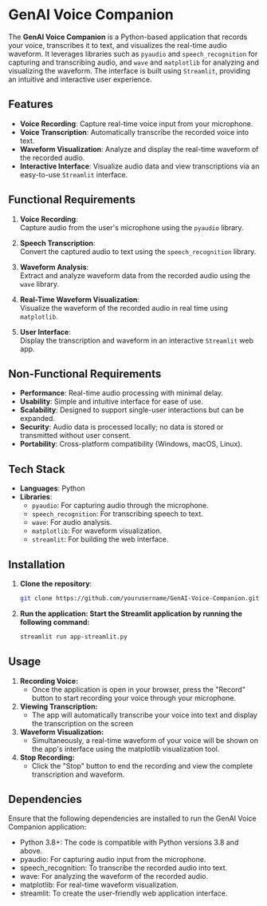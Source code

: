 # GenAI Voice Companion

The **GenAI Voice Companion** is a Python-based application that records your voice, transcribes it to text, and visualizes the real-time audio waveform. It leverages libraries such as `pyaudio` and `speech_recognition` for capturing and transcribing audio, and `wave` and `matplotlib` for analyzing and visualizing the waveform. The interface is built using `Streamlit`, providing an intuitive and interactive user experience.

## Features

- **Voice Recording**: Capture real-time voice input from your microphone.
- **Voice Transcription**: Automatically transcribe the recorded voice into text.
- **Waveform Visualization**: Analyze and display the real-time waveform of the recorded audio.
- **Interactive Interface**: Visualize audio data and view transcriptions via an easy-to-use `Streamlit` interface.

## Functional Requirements

1. **Voice Recording**:  
   Capture audio from the user's microphone using the `pyaudio` library.

2. **Speech Transcription**:  
   Convert the captured audio to text using the `speech_recognition` library.

3. **Waveform Analysis**:  
   Extract and analyze waveform data from the recorded audio using the `wave` library.

4. **Real-Time Waveform Visualization**:  
   Visualize the waveform of the recorded audio in real time using `matplotlib`.

5. **User Interface**:  
   Display the transcription and waveform in an interactive `Streamlit` web app.

## Non-Functional Requirements

- **Performance**: Real-time audio processing with minimal delay.
- **Usability**: Simple and intuitive interface for ease of use.
- **Scalability**: Designed to support single-user interactions but can be expanded.
- **Security**: Audio data is processed locally; no data is stored or transmitted without user consent.
- **Portability**: Cross-platform compatibility (Windows, macOS, Linux).

## Tech Stack

- **Languages**: Python
- **Libraries**:
  - `pyaudio`: For capturing audio through the microphone.
  - `speech_recognition`: For transcribing speech to text.
  - `wave`: For audio analysis.
  - `matplotlib`: For waveform visualization.
  - `streamlit`: For building the web interface.

## Installation

1. **Clone the repository**:
   ```bash
   git clone https://github.com/yourusername/GenAI-Voice-Companion.git

2. **Run the application: Start the Streamlit application by running the following command:**
    ```bash
    streamlit run app-streamlit.py

## Usage

1. **Recording Voice:**
    - Once the application is open in your browser, press the "Record" button to start recording your voice through your microphone.
2. **Viewing Transcription:**
   - The app will automatically transcribe your voice into text and display the transcription on the screen
3. **Waveform Visualization:**
   - Simultaneously, a real-time waveform of your voice will be shown on the app's interface using the matplotlib visualization tool.
4. **Stop Recording:**
   - Click the "Stop" button to end the recording and view the complete transcription and waveform.
  
## Dependencies
Ensure that the following dependencies are installed to run the GenAI Voice Companion application:
- Python 3.8+: The code is compatible with Python versions 3.8 and above.
- pyaudio: For capturing audio input from the microphone.
- speech_recognition: To transcribe the recorded audio into text.
- wave: For analyzing the waveform of the recorded audio.
- matplotlib: For real-time waveform visualization.
- streamlit: To create the user-friendly web application interface.
